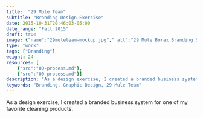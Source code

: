 ```yaml
---
title:  "29 Mule Team"
subtitle: "Branding Design Exercise"
date: 2015-10-31T20:46:03-05:00
date_range: "Fall 2015"
draft: true
image: {"name":"29muleteam-mockup.jpg"," alt":"29 Mule Borax Branding System Mockup"}
type: "work"
tags: ["Branding"]
weight: 24
resources: [
    {"src":"00-process.md"},
    {"src":"00-process.md"}]
description: "As a design exercise, I created a branded business system for one of my favorite cleaning products."
keywords: "Branding, Graphic Design, 29 Mule Team"
---
```

As a design exercise, I created a branded business system for one of my favorite cleaning products.